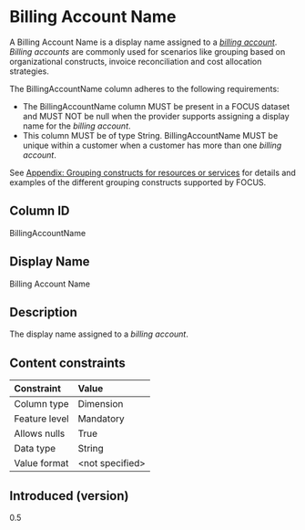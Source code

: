 # Billing Account Name

A Billing Account Name is a display name assigned to a [*billing account*](#glossary:billing-account). *Billing accounts* are commonly used for scenarios like grouping based on organizational constructs, invoice reconciliation and cost allocation strategies.

The BillingAccountName column adheres to the following requirements:
* The BillingAccountName column MUST be present in a FOCUS dataset and MUST NOT be null when the provider supports assigning a display name for the *billing account*. 
* This column MUST be of type String. BillingAccountName MUST be unique within a customer when a customer has more than one *billing account*.

See [Appendix: Grouping constructs for resources or services](#groupingconstructsforresourcesorservices) for details and examples of the different grouping constructs supported by FOCUS.

## Column ID

BillingAccountName

## Display Name

Billing Account Name

## Description

The display name assigned to a *billing account*.

## Content constraints

|    Constraint   |      Value       |
|:----------------|:-----------------|
| Column type     | Dimension        |
| Feature level   | Mandatory        |
| Allows nulls    | True             |
| Data type       | String           |
| Value format    | \<not specified> |

## Introduced (version)

0.5
